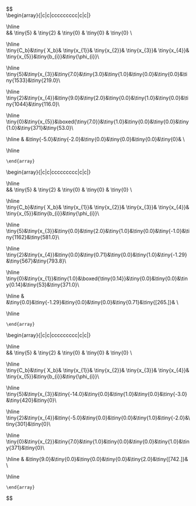 $$  
\begin{array}{|c|c|ccccccccc|c|c|}  

 \hline  
&& \tiny{5} & \tiny{2} & \tiny{0} & \tiny{0} & \tiny{0} \\  

\hline  
 \tiny{C_b}&\tiny{ X_b}&  \tiny{x_{1}}&  \tiny{x_{2}}&  \tiny{x_{3}}&  \tiny{x_{4}}&  \tiny{x_{5}}&\tiny{b_{i}}&\tiny{\phi_{i}}\\   

\hline  
\tiny{5}&\tiny{x_{3}}&\tiny{7.0}&\tiny{3.0}&\tiny{1.0}&\tiny{0.0}&\tiny{0.0}&\tiny{1533}&\tiny{219.0}\\   

\hline
\tiny{2}&\tiny{x_{4}}&\tiny{9.0}&\tiny{2.0}&\tiny{0.0}&\tiny{1.0}&\tiny{0.0}&\tiny{1044}&\tiny{116.0}\\   

\hline
\tiny{0}&\tiny{x_{5}}&\boxed{\tiny{7.0}}&\tiny{1.0}&\tiny{0.0}&\tiny{0.0}&\tiny{1.0}&\tiny{371}&\tiny{53.0}\\   

\hline
& &\tiny{-5.0}&\tiny{-2.0}&\tiny{0.0}&\tiny{0.0}&\tiny{0.0}&\tiny{0}& \\   

    
\hline  

    \end{array}

$$
$$
\begin{array}{|c|c|ccccccccc|c|c|}  

 \hline  
&& \tiny{5} & \tiny{2} & \tiny{0} & \tiny{0} & \tiny{0} \\  

\hline  
 \tiny{C_b}&\tiny{ X_b}&  \tiny{x_{1}}&  \tiny{x_{2}}&  \tiny{x_{3}}&  \tiny{x_{4}}&  \tiny{x_{5}}&\tiny{b_{i}}&\tiny{\phi_{i}}\\   

\hline  
\tiny{5}&\tiny{x_{3}}&\tiny{0.0}&\tiny{2.0}&\tiny{1.0}&\tiny{0.0}&\tiny{-1.0}&\tiny{1162}&\tiny{581.0}\\   

\hline
\tiny{2}&\tiny{x_{4}}&\tiny{0.0}&\tiny{0.71}&\tiny{0.0}&\tiny{1.0}&\tiny{-1.29}&\tiny{567}&\tiny{793.8}\\   

\hline
\tiny{0}&\tiny{x_{1}}&\tiny{1.0}&\boxed{\tiny{0.14}}&\tiny{0.0}&\tiny{0.0}&\tiny{0.14}&\tiny{53}&\tiny{371.0}\\   

\hline
& &\tiny{0.0}&\tiny{-1.29}&\tiny{0.0}&\tiny{0.0}&\tiny{0.71}&\tiny{[265.]}& \\   

    
\hline  

    \end{array}

$$
$$
\begin{array}{|c|c|ccccccccc|c|c|}  

 \hline  
&& \tiny{5} & \tiny{2} & \tiny{0} & \tiny{0} & \tiny{0} \\  

\hline  
 \tiny{C_b}&\tiny{ X_b}&  \tiny{x_{1}}&  \tiny{x_{2}}&  \tiny{x_{3}}&  \tiny{x_{4}}&  \tiny{x_{5}}&\tiny{b_{i}}&\tiny{\phi_{i}}\\   

\hline  
\tiny{5}&\tiny{x_{3}}&\tiny{-14.0}&\tiny{0.0}&\tiny{1.0}&\tiny{0.0}&\tiny{-3.0}&\tiny{420}&\tiny{0}\\   

\hline
\tiny{2}&\tiny{x_{4}}&\tiny{-5.0}&\tiny{0.0}&\tiny{0.0}&\tiny{1.0}&\tiny{-2.0}&\tiny{301}&\tiny{0}\\   

\hline
\tiny{0}&\tiny{x_{2}}&\tiny{7.0}&\tiny{1.0}&\tiny{0.0}&\tiny{0.0}&\tiny{1.0}&\tiny{371}&\tiny{0}\\   

\hline
& &\tiny{9.0}&\tiny{0.0}&\tiny{0.0}&\tiny{0.0}&\tiny{2.0}&\tiny{[742.]}& \\   

    
\hline  

    \end{array}

$$
